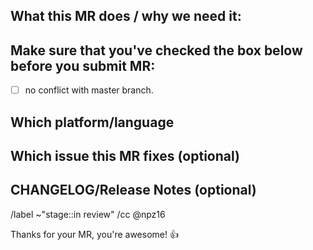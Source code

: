 ## What this MR does / why we need it:


## Make sure that you've checked the box below before you submit MR:

- [ ] no conflict with master branch.


## Which platform/language


## Which issue this MR fixes (optional)


## CHANGELOG/Release Notes (optional)


/label ~"stage::in review"
/cc @npz16

Thanks for your MR, you're awesome! :+1:

